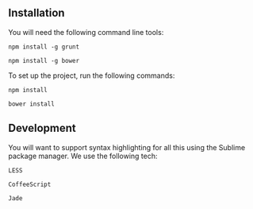 ## Installation

You will need the following command line tools:

`npm install -g grunt`

`npm install -g bower`

To set up the project, run the following commands:

`npm install`

`bower install`


## Development

You will want to support syntax highlighting for all this using the Sublime package manager. We use the following tech:

`LESS`

`CoffeeScript`

`Jade`
